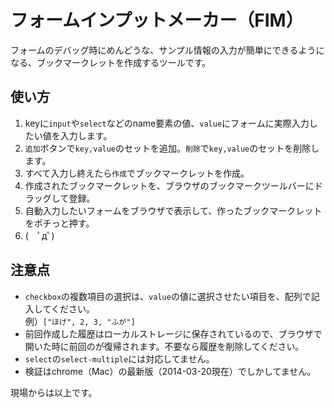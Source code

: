 フォームインプットメーカー（FIM）
==========================
フォームのデバッグ時にめんどうな、サンプル情報の入力が簡単にできるようになる、ブックマークレットを作成するツールです。

使い方
-------
1. keyに`input`や`select`などのname要素の値、`value`にフォームに実際入力したい値を入力します。
2. `追加`ボタンで`key,value`のセットを追加。`削除`で`key,value`のセットを削除します。
3. すべて入力し終えたら`作成`でブックマークレットを作成。
4. 作成されたブックマークレットを、ブラウザのブックマークツールバーにドラッグして登録。
5. 自動入力したいフォームをブラウザで表示して、作ったブックマークレットをポチっと押す。
6. (　ﾟдﾟ)

注意点
-------
- `checkbox`の複数項目の選択は、`value`の値に選択させたい項目を、配列で記入してください。　  
例）`["ほげ", 2, 3, "ふが"]`
- 前回作成した履歴はローカルストレージに保存されているので、ブラウザで開いた時に前回のが復帰されます。不要なら履歴を削除してください。
- `select`の`select-multiple`には対応してません。
- 検証はchrome（Mac）の最新版（2014-03-20現在）でしかしてません。

現場からは以上です。